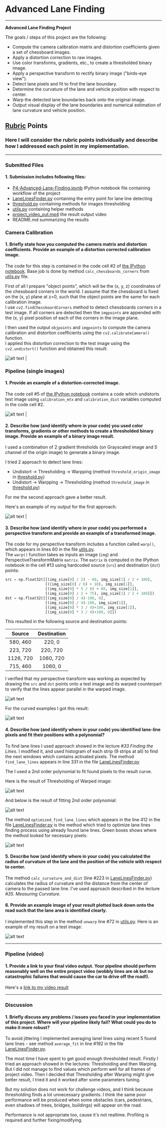 # **Advanced Lane Finding** 

---

**Advanced Lane Finding Project**

The goals / steps of this project are the following:

* Compute the camera calibration matrix and distortion coefficients given a set of chessboard images.
* Apply a distortion correction to raw images.
* Use color transforms, gradients, etc., to create a thresholded binary image.
* Apply a perspective transform to rectify binary image ("birds-eye view").
* Detect lane pixels and fit to find the lane boundary.
* Determine the curvature of the lane and vehicle position with respect to center.
* Warp the detected lane boundaries back onto the original image.
* Output visual display of the lane boundaries and numerical estimation of lane curvature and vehicle position.

[//]: # (Image References)

[calibration2]: ./output_images/calibration2.jpg "Chessboard"
[undistort_output]: ./output_images/undistort_output.png "Undistorted"
[undistort_test_img]: ./output_images/undistort_test_img.png "Undistorted Test Image"
[test_img2_thresholded]: ./output_images/test_img2_thresholded.png "Thresholded Test Image 2"
[test_img2_thresholded_gray]: ./output_images/test_img2_thresholded_gray.png "Gray Thresholded Test Image 2"
[warped_output]: ./output_images/warped_output.png "Warped"
[test_img2_warped]: ./output_images/test_img2_warped.png "Warped Test Image 2"
[test_img2_warped_thresholded]: ./output_images/test_img2_warped_thresholded.png "Warped and Thresholded Test Image 2"
[test_img2_fit]: ./output_images/test_img2_fit.png "2-nd Polynomial fit on Test Image 2"
[test_img2_fit_opt]: ./output_images/test_img2_fit_opt.png "2-nd Polynomial fit optimized method"
[test_img2_unwarp]: /output_images/test_img2_unwarp.png "Unwarp Test Image 2 with rendered found lane line"

[image2]: ./test_images/test1.jpg "Road Transformed"
[image3]: ./examples/binary_combo_example.jpg "Binary Example"
[image4]: ./examples/warped_straight_lines.jpg "Warp Example"
[image5]: ./examples/color_fit_lines.jpg "Fit Visual"
[image6]: ./examples/example_output.jpg "Output"
[video1]: ./project_video.mp4 "Video"

## [Rubric](https://review.udacity.com/#!/rubrics/571/view) Points

### Here I will consider the rubric points individually and describe how I addressed each point in my implementation.  

---

### Submitted Files

#### 1. Submission includes following files:

* [P4-Advanced-Lane-Finding.ipynb](P4-Advanced-Lane-Finding.ipynb) IPython notebook file containing workflow of the project
* [LaneLinesFinder.py](LaneLinesFinder.py) containing the entry point for lane line detecting
* [threshold.py](threshold.py) containing methods for images thresholding
* [utils.py](utils.py) containing helper methods
* [project_video_out.mp4](project_video_out.mp4) the result output video
* README.md summarizing the results


### Camera Calibration

#### 1. Briefly state how you computed the camera matrix and distortion coefficients. Provide an example of a distortion corrected calibration image.

The code for this step is contained in the code cell #2 of [the IPython notebook](P4-Advanced-Lane-Finding.ipynb).
Base job is done by method `calc_chessboards_corners` from [utils.py](utils.py) file.

First of all I prepare "object points", which will be the (x, y, z) coordinates of the chessboard corners in the world. 
I assume that the chessboard is fixed on the (x, y) plane at z=0, such that the object points are the same for each calibration image.  
I use `cv2.findChessboardCorners` method to detect chessboards corners in a test image.
If all corners are detected then the `imgpoints` are appended with the (x, y) pixel position of each of the corners in the image plane.

I then used the output `objpoints` and `imgpoints` to compute the camera calibration and distortion coefficients using the `cv2.calibrateCamera()` function.  
I applied this distortion correction to the test image using the `cv2.undistort()` function and obtained this result: 


![alt text][undistort_output] |


### Pipeline (single images)

#### 1. Provide an example of a distortion-corrected image.

The code cell #5 of [the IPython notebook](P4-Advanced-Lane-Finding.ipynb) contains a code which undistorts test image using `calibration_mtx` and `calibration_dist` variables computed in the code cell #2.


![alt text][undistort_test_img] |


#### 2. Describe how (and identify where in your code) you used color transforms, gradients or other methods to create a thresholded binary image.  Provide an example of a binary image result.

I used a combination of 2 gradient thresholds (on Grayscaled image and S channel of the origin image) 
to generate a binary image.

I tried 2 approach to detect lane lines:
* Undistort -> Thresholding -> Warpping (method `threshold_origin_image` in [threshold.py](threshold.py))
* Undistort -> Warpping -> Thresholding (method `threshold_image` in [threshold.py](threshold.py))

For me the second approach gave a better result.
  
Here's an example of my output for the first approach:

![alt text][test_img2_thresholded_gray] |


#### 3. Describe how (and identify where in your code) you performed a perspective transform and provide an example of a transformed image.

The code for my perspective transform includes a function called `warp()`, which appears in lines 60 in the file [utils.py](utils.py).  
The `warp()` function takes as inputs an image (`img`) and PerspectiveTransformMatrix `matrix`.
The `matrix` is computed in the IPython notebook in the cell #13 using hardcoded source (`src`) and destination (`dst`) points:

```python
src = np.float32([[(img_size[0] / 2) - 60, img_size[1] / 2 + 100],
                  [((img_size[0] / 6) + 10), img_size[1]],
                  [(img_size[0] * 5 / 6) + 60, img_size[1]],
                  [(img_size[0] / 2 + 75), img_size[1] / 2 + 100]])
dst = np.float32([[(img_size[0] / 4)-100, 0],
                  [(img_size[0] / 4)-100, img_size[1]],
                  [(img_size[0] * 3 / 4)+100, img_size[1]],
                  [(img_size[0] * 3 / 4)+100, 0]])
```

This resulted in the following source and destination points:

| Source        | Destination   | 
|:-------------:|:-------------:| 
| 580, 460      | 220, 0        | 
| 223, 720      | 220, 720      |
| 1126, 720     | 1060, 720      |
| 715, 460      | 1060, 0        |

I verified that my perspective transform was working as expected by drawing the `src` and `dst` points onto a test image and its warped counterpart to verify that the lines appear parallel in the warped image.

![alt text][warped_output]

For the curved examples I got this result:

![alt text][test_img2_warped]


#### 4. Describe how (and identify where in your code) you identified lane-line pixels and fit their positions with a polynomial?

To find lane lines I used approach showed in the lecture *#33 Finding the Lines*.
I modified it, and used histogram of each strip (9 strips at all) to find the next windows which contains activated pixels.
The method `find_lane_lines` appears in line 331 in the file [LaneLinesFinder.py](LaneLinesFinder.py)

The I used a 2nd order polynomial to fit found pixels to the result curve.

Here is the result of Thresholding of Warped image:

![alt text][test_img2_warped_thresholded]


And below is the result of fitting 2nd order polynomial:


![alt text][test_img2_fit]


The method `optimized_find_lane_lines` which appears in the line 412 in the file [LaneLinesFinder.py](LaneLinesFinder.py)
is the method which tried to optimize lane lines finding process using already found lane lines.
Green boxes shows where the method looked for necessary pixels:

![alt text][test_img2_fit_opt]

#### 5. Describe how (and identify where in your code) you calculated the radius of curvature of the lane and the position of the vehicle with respect to center.

The method `calc_curvature_and_dist` (line #223 in [LaneLinesFinder.py](LaneLinesFinder.py)) calculates the radius of curvature and the distance from the center of camera to the passed lane line.
I've used approach described in the lecture *#35. Measuring Curvature*.


#### 6. Provide an example image of your result plotted back down onto the road such that the lane area is identified clearly.

I implemented this step in the method `unwarp` line #72 in [utils.py](utils.py). 
Here is an example of my result on a test image:

![alt text][test_img2_unwarp]

---

### Pipeline (video)

#### 1. Provide a link to your final video output.  Your pipeline should perform reasonably well on the entire project video (wobbly lines are ok but no catastrophic failures that would cause the car to drive off the road!).

Here's a [link to my video result](./project_video_out.mp4)

---

### Discussion

#### 1. Briefly discuss any problems / issues you faced in your implementation of this project.  Where will your pipeline likely fail?  What could you do to make it more robust?

To avoid jittering I implemented averaging lanel lines using recent 5 found lane lines - see method `average_fit` in line #192 in the file [LaneLinesFinder.py](LaneLinesFinder.py).

The most time I have spent to get good enough thresholded result.
Firstly I tried an approach showed in the lectures: Thresholding and then Warping.
But I did not manage to find values which perform well for all frames of project video.
Then I decided that Thresholding after Warping might give better result, I tried it and it worked after some parameters tuning.

But my solution does not work for challenge videos, and I think because thresholding finds a lot unnecessary gradients.
I think the same poor performance will be produced when some obstacles (cars, pedestrians, even shadows of trees, bridges, buildings) will appear on the road.

Performance is not appropriate too, cause it's not realtime. Profiling is required and further fixing/modifying.
